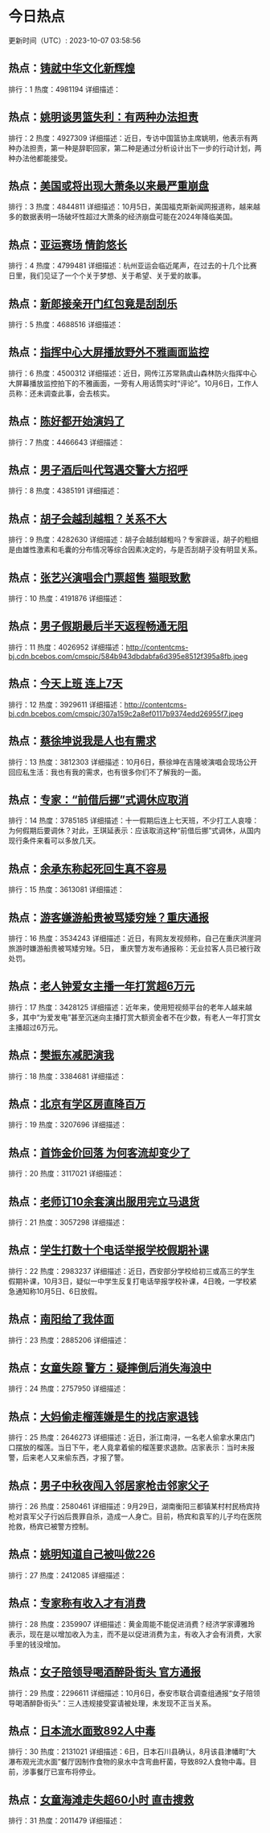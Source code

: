 # 今日热点

更新时间（UTC）: 2023-10-07 03:58:56

## 热点：[铸就中华文化新辉煌](https://cn.bing.com/search?q=铸就中华文化新辉煌)
排行：1
热度：4981194
详细描述：

## 热点：[姚明谈男篮失利：有两种办法担责](https://cn.bing.com/search?q=姚明谈男篮失利：有两种办法担责)
排行：2
热度：4927309
详细描述：近日，专访中国篮协主席姚明，他表示有两种办法担责，第一种是辞职回家，第二种是通过分析设计出下一步的行动计划，两种办法他都能接受。

## 热点：[美国或将出现大萧条以来最严重崩盘](https://cn.bing.com/search?q=美国或将出现大萧条以来最严重崩盘)
排行：3
热度：4844811
详细描述：10月5日，美国福克斯新闻网报道称，越来越多的数据表明一场破坏性超过大萧条的经济崩盘可能在2024年降临美国。

## 热点：[亚运赛场 情韵悠长](https://cn.bing.com/search?q=亚运赛场情韵悠长)
排行：4
热度：4799481
详细描述：杭州亚运会临近尾声，在过去的十几个比赛日里，我们见证了一个个关于梦想、关于希望、关于爱的故事。

## 热点：[新郎接亲开门红包竟是刮刮乐](https://cn.bing.com/search?q=新郎接亲开门红包竟是刮刮乐)
排行：5
热度：4688516
详细描述：

## 热点：[指挥中心大屏播放野外不雅画面监控](https://cn.bing.com/search?q=指挥中心大屏播放野外不雅画面监控)
排行：6
热度：4500312
详细描述：近日，网传江苏常熟虞山森林防火指挥中心大屏幕播放监控拍下的不雅画面，一旁有人用话筒实时“评论”。10月6日，工作人员称：还未调查此事，会去核实。

## 热点：[陈好都开始演妈了](https://cn.bing.com/search?q=陈好都开始演妈了)
排行：7
热度：4466643
详细描述：

## 热点：[男子酒后叫代驾遇交警大方招呼](https://cn.bing.com/search?q=男子酒后叫代驾遇交警大方招呼)
排行：8
热度：4385191
详细描述：

## 热点：[胡子会越刮越粗？关系不大](https://cn.bing.com/search?q=胡子会越刮越粗？关系不大)
排行：9
热度：4282630
详细描述：胡子会越刮越粗吗？专家辟谣，胡子的粗细是由雄性激素和毛囊的分布情况等综合因素决定的，与是否刮胡子没有明显关系。

## 热点：[张艺兴演唱会门票超售 猫眼致歉](https://cn.bing.com/search?q=张艺兴演唱会门票超售猫眼致歉)
排行：10
热度：4191876
详细描述：

## 热点：[男子假期最后半天返程畅通无阻](https://cn.bing.com/search?q=男子假期最后半天返程畅通无阻)
排行：11
热度：4026952
详细描述：http://contentcms-bj.cdn.bcebos.com/cmspic/584b943dbdabfa6d395e8512f395a8fb.jpeg

## 热点：[今天上班 连上7天](https://cn.bing.com/search?q=今天上班连上7天)
排行：12
热度：3929611
详细描述：http://contentcms-bj.cdn.bcebos.com/cmspic/307a159c2a8ef0117b9374edd26955f7.jpeg

## 热点：[蔡徐坤说我是人也有需求](https://cn.bing.com/search?q=蔡徐坤说我是人也有需求)
排行：13
热度：3812303
详细描述：10月6日，蔡徐坤在吉隆坡演唱会现场公开回应私生活：我也有我的需求，也有很多你们不了解我的一面。

## 热点：[专家：“前借后挪”式调休应取消](https://cn.bing.com/search?q=专家：“前借后挪”式调休应取消)
排行：14
热度：3785185
详细描述：十一假期后连上七天班，不少打工人哀嚎：为何假期后要调休？对此，王琪延表示：应该取消这种“前借后挪”式调休，从国内现行条件来看可以多放几天。

## 热点：[余承东称起死回生真不容易](https://cn.bing.com/search?q=余承东称起死回生真不容易)
排行：15
热度：3613081
详细描述：

## 热点：[游客嫌游船贵被骂矮穷矬？重庆通报](https://cn.bing.com/search?q=游客嫌游船贵被骂矮穷矬？重庆通报)
排行：16
热度：3534243
详细描述：近日，有网友发视频称，自己在重庆洪崖洞旅游时嫌游船贵被骂矮穷矬。5日， 重庆警方发布通报称：无业拉客人员已被行政处罚。

## 热点：[老人钟爱女主播一年打赏超6万元](https://cn.bing.com/search?q=老人钟爱女主播一年打赏超6万元)
排行：17
热度：3428125
详细描述：近年来，使用短视频平台的老年人越来越多，其中“为爱发电”甚至沉迷向主播打赏大额资金者不在少数，有老人一年打赏女主播超过6万元。

## 热点：[樊振东减肥演我](https://cn.bing.com/search?q=樊振东减肥演我)
排行：18
热度：3384681
详细描述：

## 热点：[北京有学区房直降百万](https://cn.bing.com/search?q=北京有学区房直降百万)
排行：19
热度：3207696
详细描述：

## 热点：[首饰金价回落 为何客流却变少了](https://cn.bing.com/search?q=首饰金价回落为何客流却变少了)
排行：20
热度：3117021
详细描述：

## 热点：[老师订10余套演出服用完立马退货](https://cn.bing.com/search?q=老师订10余套演出服用完立马退货)
排行：21
热度：3057298
详细描述：

## 热点：[学生打数十个电话举报学校假期补课](https://cn.bing.com/search?q=学生打数十个电话举报学校假期补课)
排行：22
热度：2983237
详细描述：近日，西安部分学校给初三或高三的学生假期补课，10月3日，疑似一中学生反复打电话举报学校补课，4日晚，一学校紧急通知称10月5日、6日放假。

## 热点：[南阳给了我体面](https://cn.bing.com/search?q=南阳给了我体面)
排行：23
热度：2885206
详细描述：

## 热点：[女童失踪 警方：疑摔倒后消失海浪中](https://cn.bing.com/search?q=女童失踪警方：疑摔倒后消失海浪中)
排行：24
热度：2757950
详细描述：

## 热点：[大妈偷走榴莲嫌是生的找店家退钱](https://cn.bing.com/search?q=大妈偷走榴莲嫌是生的找店家退钱)
排行：25
热度：2646273
详细描述：近日，浙江南浔，一名老人偷拿水果店门口摆放的榴莲。当日下午，老人竟拿着偷的榴莲要求退款。店家表示：当时未报警，后来老人又来偷东西，才报了警。

## 热点：[男子中秋夜闯入邻居家枪击邻家父子](https://cn.bing.com/search?q=男子中秋夜闯入邻居家枪击邻家父子)
排行：26
热度：2580461
详细描述：9月29日，湖南衡阳三都镇某村村民杨宾持枪对袁军父子行凶后畏罪自杀，造成一人身亡。目前，杨宾和袁军的儿子均在医院抢救，杨宾已被警方控制。

## 热点：[姚明知道自己被叫做226](https://cn.bing.com/search?q=姚明知道自己被叫做226)
排行：27
热度：2412085
详细描述：

## 热点：[专家称有收入才有消费](https://cn.bing.com/search?q=专家称有收入才有消费)
排行：28
热度：2359907
详细描述：黄金周能不能促进消费？经济学家谭雅玲表示，现在是以增加收入为主，而不是以促进消费为主，有收入才会有消费，大家手里的钱没增加。

## 热点：[女子陪领导喝酒醉卧街头 官方通报](https://cn.bing.com/search?q=女子陪领导喝酒醉卧街头官方通报)
排行：29
热度：2296611
详细描述：10月6日，泰安市联合调查组通报“女子陪领导喝酒醉卧街头”：三人违规接受宴请被处理，未发现不正当关系。

## 热点：[日本流水面致892人中毒](https://cn.bing.com/search?q=日本流水面致892人中毒)
排行：30
热度：2131021
详细描述：6日，日本石川县确认，8月该县津幡町“大瀑布观光流水面”餐厅因制作食物的泉水中含弯曲杆菌，导致892人食物中毒。目前，涉事餐厅已宣布将停业。

## 热点：[女童海滩走失超60小时 直击搜救](https://cn.bing.com/search?q=女童海滩走失超60小时直击搜救)
排行：31
热度：2011479
详细描述：


